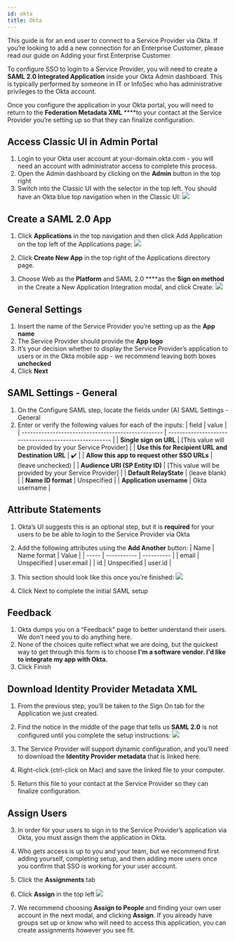 ```yaml
---
id: okta
title: Okta
---
```


This guide is for an end user to connect to a Service Provider via Okta. If you’re looking to add a new connection for an Enterprise Customer, please read our guide on Adding your first Enterprise Customer.

To configure SSO to login to a Service Provider, you will need to create a **SAML 2.0 Integrated Application** inside your Okta Admin dashboard. This is typically performed by someone in IT or InfoSec who has administrative privileges to the Okta account.

Once you configure the application in your Okta portal, you will need to return to the **Federation Metadata XML** ****to your contact at the Service Provider you’re setting up so that they can finalize configuration.

## Access Classic UI in Admin Portal
1. Login to your Okta user account at your-domain.okta.com - you will need an account with administrator access to complete this process.
2. Open the Admin dashboard by clicking on the **Admin** button in the top right 
3. Switch into the Classic UI with the selector in the top left. You should have an Okta blue top navigation when in the Classic UI:
![](https://paper-attachments.dropbox.com/s_29E48A2A16B9151D65C0D3F5A2A3AEBA2CC154801EC18822C23E362A84811C2C_1598372182731_Screen+Shot+2020-08-25+at+12.15.30+PM.png)

## Create a SAML 2.0 App
1. Click **Applications** in the top navigation and then click Add Application on the top left of the Applications page:
![](https://paper-attachments.dropbox.com/s_29E48A2A16B9151D65C0D3F5A2A3AEBA2CC154801EC18822C23E362A84811C2C_1598372307711_Screen+Shot+2020-08-25+at+12.18.11+PM.png)

2. Click **Create New App** in the top right of the Applications directory page.
3. Choose Web as the **Platform** and SAML 2.0 ****as the **Sign on method** in the Create a New Application Integration modal, and click Create:
![](https://paper-attachments.dropbox.com/s_29E48A2A16B9151D65C0D3F5A2A3AEBA2CC154801EC18822C23E362A84811C2C_1598372534368_Screen+Shot+2020-08-25+at+12.21.57+PM.png)

## General Settings
1. Insert the name of the Service Provider you’re setting up as the **App name**
2. The Service Provider should provide the **App logo**
3. It’s your decision whether to display the Service Provider’s application to users or in the Okta mobile app - we recommend leaving both boxes **unchecked**
4. Click **Next**
## SAML Settings - General
1. On the Configure SAML step, locate the fields under (A) SAML Settings - General
2. Enter or verify the following values for each of the inputs:
| field                                              | value                                                  |
| -------------------------------------------------- | ------------------------------------------------------ |
| **Single sign on URL**                             | [This value will be provided by your Service Provider] |
| **Use this for Recipient URL and Destination URL** | ✔️                                                     |
| **Allow this app to request other SSO URLs**       | (leave unchecked)                                      |
| **Audience URI (SP Entity ID)**                    | [This value will be provided by your Service Provider] |
| **Default RelayState**                             | (leave blank)                                          |
| **Name ID format**                                 | Unspecified                                            |
| **Application username**                           | Okta username                                          |

## Attribute Statements
1. Okta’s UI suggests this is an optional step, but it is **required** for your users to be be able to login to the Service Provider via Okta
2. Add the following attributes using the **Add Another** button:
| Name  | Name format | Value      |
| ----- | ----------- | ---------- |
| email | Unspecified | user.email |
| id    | Unspecified | user.id    |

3. This section should look like this once you’re finished:
![](https://paper-attachments.dropbox.com/s_29E48A2A16B9151D65C0D3F5A2A3AEBA2CC154801EC18822C23E362A84811C2C_1598373396597_Screen+Shot+2020-08-25+at+12.34.52+PM.png)

4. Click Next to complete the initial SAML setup
## Feedback
1. Okta dumps you on a “Feedback” page to better understand their users. We don’t need you to do anything here.
2. None of the choices quite reflect what we are doing, but the quickest way to get through this form is to choose **I'm a software vendor. I'd like to integrate my app with Okta.**
3. Click Finish
## Download Identity Provider Metadata XML
1. From the previous step, you’ll be taken to the Sign On tab for the Application we just created.
2. Find the notice in the middle of the page that tells us **SAML 2.0** is not configured until you complete the setup instructions:
![](https://paper-attachments.dropbox.com/s_29E48A2A16B9151D65C0D3F5A2A3AEBA2CC154801EC18822C23E362A84811C2C_1598373836653_Screen+Shot+2020-08-25+at+12.43.23+PM.png)

3. The Service Provider will support dynamic configuration, and you’ll need to download the **Identity Provider metadata** that is linked here.
4. Right-click (ctrl-click on Mac) and save the linked file to your computer.
5. Return this file to your contact at the Service Provider so they can finalize configuration.
## Assign Users
3. In order for your users to sign in to the Service Provider’s application via Okta, you must assign them the application in Okta.
4. Who gets access is up to you and your team, but we recommend first adding yourself, completing setup, and then adding more users once you confirm that SSO is working for your user account. 
5. Click the **Assignments** tab
6. Click **Assign** in the top left
![](https://paper-attachments.dropbox.com/s_29E48A2A16B9151D65C0D3F5A2A3AEBA2CC154801EC18822C23E362A84811C2C_1598374109055_Screen+Shot+2020-08-25+at+12.48.13+PM.png)

5. We recommend choosing **Assign to People** and finding your own user account in the next modal, and clicking **Assign**. If you already have groups set up or know who will need to access this application, you can create assignments however you see fit.



